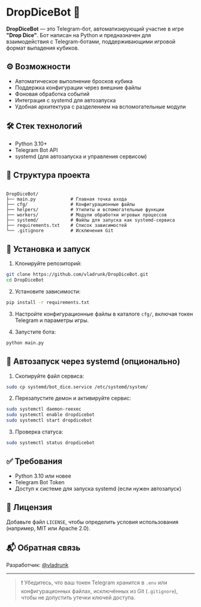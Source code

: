 # DropDiceBot 🎲

**DropDiceBot** — это Telegram-бот, автоматизирующий участие в игре **"Drop Dice"**. Бот написан на Python и предназначен для взаимодействия с Telegram-ботами, поддерживающими игровой формат выпадения кубиков.

## ⚙️ Возможности

- Автоматическое выполнение бросков кубика
- Поддержка конфигурации через внешние файлы
- Фоновая обработка событий
- Интеграция с systemd для автозапуска
- Удобная архитектура с разделением на вспомогательные модули

## 🛠️ Стек технологий

- Python 3.10+
- Telegram Bot API
- systemd (для автозапуска и управления сервисом)

## 📁 Структура проекта

```

DropDiceBot/
├── main.py             # Главная точка входа
├── cfg/                # Конфигурационные файлы
├── helpers/            # Утилиты и вспомогательные функции
├── workers/            # Модули обработки игровых процессов
├── systemd/            # Файлы для запуска как systemd-сервиса
├── requirements.txt    # Список зависимостей
└── .gitignore          # Исключения Git

````

## 🚀 Установка и запуск

1. Клонируйте репозиторий:
```bash
git clone https://github.com/vladrunk/DropDiceBot.git
cd DropDiceBot
````

2. Установите зависимости:

```bash
pip install -r requirements.txt
```

3. Настройте конфигурационные файлы в каталоге `cfg/`, включая токен Telegram и параметры игры.

4. Запустите бота:

```bash
python main.py
```

## 🔧 Автозапуск через systemd (опционально)

1. Скопируйте файл сервиса:

```bash
sudo cp systemd/bot_dice.service /etc/systemd/system/
```

2. Перезапустите демон и активируйте сервис:

```bash
sudo systemctl daemon-reexec
sudo systemctl enable dropdicebot
sudo systemctl start dropdicebot
```

3. Проверка статуса:

```bash
sudo systemctl status dropdicebot
```

## ✅ Требования

* Python 3.10 или новее
* Telegram Bot Token
* Доступ к системе для запуска systemd (если нужен автозапуск)

## 📄 Лицензия

Добавьте файл `LICENSE`, чтобы определить условия использования (например, MIT или Apache 2.0).

## 📬 Обратная связь

Разработчик: [@vladrunk](https://github.com/vladrunk)

---

> ❗ Убедитесь, что ваш токен Telegram хранится в `.env` или конфигурационных файлах, исключённых из Git (`.gitignore`), чтобы не допустить утечки ключей доступа.
